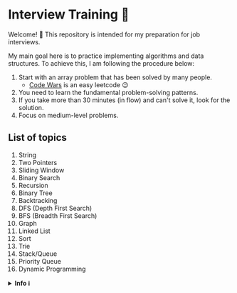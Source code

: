 # Interview Training 🧩

Welcome! 🤗 This repository is intended for my preparation for job interviews.

My main goal here is to practice implementing algorithms and data structures. To achieve this, I am following the procedure below: 

1. Start with an array problem that has been solved by many people.
    - [Code Wars](https://docs.codewars.com/) is an easy leetcode 😉
2. You need to learn the fundamental problem-solving patterns.
3. If you take more than 30 minutes (in flow) and can't solve it, look for the solution.
4. Focus on medium-level problems.

## List of topics
1. String
2. Two Pointers
3. Sliding Window
4. Binary Search
5. Recursion
6. Binary Tree
7. Backtracking
8. DFS (Depth First Search)
9. BFS (Breadth First Search)
10. Graph
11. Linked List
12. Sort
13. Trie
14. Stack/Queue
15. Priority Queue
16. Dynamic Programming

<details>
<summary><b>Info ℹ️</b></summary>
In the commits, I am counting the days on which I managed to solve a challenge.
</details>
